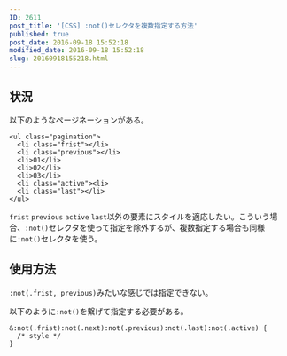 ```yaml
---
ID: 2611
post_title: '[CSS] :not()セレクタを複数指定する方法'
published: true
post_date: 2016-09-18 15:52:18
modified_date: 2016-09-18 15:52:18
slug: 20160918155218.html
---
```

<p><!--more--></p>
<h2>状況</h2>
<p>以下のようなページネーションがある。</p>
<pre class="language-html"><code>&lt;ul class="pagination"&gt;
  &lt;li class="frist"&gt;&lt;/li&gt;
  &lt;li class="previous"&gt;&lt;/li&gt;
  &lt;li&gt;01&lt;/li&gt;
  &lt;li&gt;02&lt;/li&gt;
  &lt;li&gt;03&lt;/li&gt;
  &lt;li class="active"&gt;&lt;li&gt;
  &lt;li class="last"&gt;&lt;/li&gt;
&lt;/ul&gt;</code></pre>
<p><code>frist</code> <code>previous</code> <code>active</code> <code>last</code>以外の要素にスタイルを適応したい。こういう場合、<code>:not()</code>セレクタを使って指定を除外するが、複数指定する場合も同様に<code>:not()</code>セレクタを使う。</p>
<h2>使用方法</h2>
<p><code>:not(.frist, previous)</code>みたいな感じでは指定できない。</p>
<p>以下のように<code>:not()</code>を繋げて指定する必要がある。</p>
<pre class="language-css"><code>&amp;:not(.frist):not(.next):not(.previous):not(.last):not(.active) {
  /* style */
}</code></pre>
